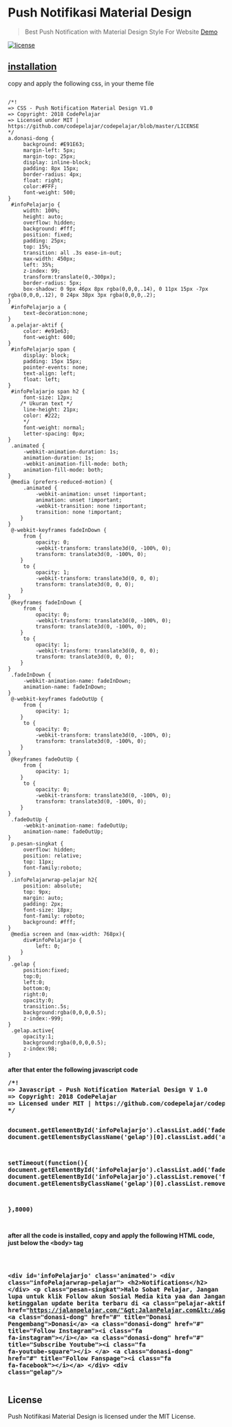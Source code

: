 <h1>Push Notifikasi Material Design</h1>
<blockquote><p>Best Push Notification with Material Design Style For Website <a href="https://codepelajar.com" rel="nofollow">Demo</a></p></blockquote>
<a href="/codepelajar/codepelajar/blob/master/LICENSE"><img src="https://camo.githubusercontent.com/85e1dd5bc10efc714bde30575f2ba9720ef1d235/68747470733a2f2f696d672e736869656c64732e696f2f6e706d2f6c2f6e6f726d616c697a652e6373732e7376673f7374796c653d666c61742d737175617265" alt="license" data-canonical-src="https://img.shields.io/npm/l/normalize.css.svg?style=flat-square" style="max-width:100%;"></a>
<h2><a href="https://codepelajar.com/">installation</a></h2>
<p>copy and apply the following css, in your theme file</p>
<pre><code>
/*!
=> CSS - Push Notification Material Design V1.0
=> Copyright: 2018 CodePelajar
=> Licensed under MIT | https://github.com/codepelajar/codepelajar/blob/master/LICENSE
*/
a.donasi-dong {
     background: #E91E63;
     margin-left: 5px;
     margin-top: 25px;
     display: inline-block;
     padding: 8px 15px;
     border-radius: 4px;
     float: right;
     color:#FFF;
     font-weight: 500;
}
 #infoPelajarjo {
     width: 100%;
     height: auto;
     overflow: hidden;
     background: #fff;
     position: fixed;
     padding: 25px;
     top: 15%;
     transition: all .3s ease-in-out;
     max-width: 450px;
     left: 35%;
     z-index: 99;
     transform:translate(0,-300px);
     border-radius: 5px;
     box-shadow: 0 9px 46px 8px rgba(0,0,0,.14), 0 11px 15px -7px rgba(0,0,0,.12), 0 24px 38px 3px rgba(0,0,0,.2);
}
 #infoPelajarjo a {
     text-decoration:none;
}
 a.pelajar-aktif {
     color: #e91e63;
     font-weight: 600;
}
 #infoPelajarjo span {
     display: block;
     padding: 15px 15px;
     pointer-events: none;
     text-align: left;
     float: left;
}
 #infoPelajarjo span h2 {
     font-size: 12px;
    /* Ukuran text */
     line-height: 21px;
     color: #222;
     */
     font-weight: normal;
     letter-spacing: 0px;
}
 .animated {
     -webkit-animation-duration: 1s;
     animation-duration: 1s;
     -webkit-animation-fill-mode: both;
     animation-fill-mode: both;
}
 @media (prefers-reduced-motion) {
     .animated {
         -webkit-animation: unset !important;
         animation: unset !important;
         -webkit-transition: none !important;
         transition: none !important;
    }
}
 @-webkit-keyframes fadeInDown {
     from {
         opacity: 0;
         -webkit-transform: translate3d(0, -100%, 0);
         transform: translate3d(0, -100%, 0);
    }
     to {
         opacity: 1;
         -webkit-transform: translate3d(0, 0, 0);
         transform: translate3d(0, 0, 0);
    }
}
 @keyframes fadeInDown {
     from {
         opacity: 0;
         -webkit-transform: translate3d(0, -100%, 0);
         transform: translate3d(0, -100%, 0);
    }
     to {
         opacity: 1;
         -webkit-transform: translate3d(0, 0, 0);
         transform: translate3d(0, 0, 0);
    }
}
 .fadeInDown {
     -webkit-animation-name: fadeInDown;
     animation-name: fadeInDown;
}
 @-webkit-keyframes fadeOutUp {
     from {
         opacity: 1;
    }
     to {
         opacity: 0;
         -webkit-transform: translate3d(0, -100%, 0);
         transform: translate3d(0, -100%, 0);
    }
}
 @keyframes fadeOutUp {
     from {
         opacity: 1;
    }
     to {
         opacity: 0;
         -webkit-transform: translate3d(0, -100%, 0);
         transform: translate3d(0, -100%, 0);
    }
}
 .fadeOutUp {
     -webkit-animation-name: fadeOutUp;
     animation-name: fadeOutUp;
}
 p.pesan-singkat {
     overflow: hidden;
     position: relative;
     top: 11px;
     font-family:roboto;
}
 .infoPelajarwrap-pelajar h2{
     position: absolute;
     top: 9px;
     margin: auto;
     padding: 2px;
     font-size: 18px;
     font-family: roboto;
     background: #fff;
}
 @media screen and (max-width: 768px){
     div#infoPelajarjo {
         left: 0;
    }
}
 .gelap {
     position:fixed;
     top:0;
     left:0;
     bottom:0;
     right:0;
     opacity:0;
     transition:.5s;
     background:rgba(0,0,0,0.5);
     z-index:-999;
}
 .gelap.active{
     opacity:1;
     background:rgba(0,0,0,0.5);
     z-index:98;
}
</code></pre>
<h4
<p>after that enter the following javascript code</p>
<pre>
/*!
=> Javascript - Push Notification Material Design V 1.0
=> Copyright: 2018 CodePelajar
=> Licensed under MIT | https://github.com/codepelajar/codepelajar/blob/master/LICENSE
*/

document.getElementById('infoPelajarjo').classList.add('fadeInDown')
document.getElementsByClassName('gelap')[0].classList.add('active')


setTimeout(function(){
 document.getElementById('infoPelajarjo').classList.add('fadeOutU')
 document.getElementById('infoPelajarjo').classList.remove('fadeInDown')
document.getElementsByClassName('gelap')[0].classList.remove('active')

},8000)

</pre>
<p>after all the code is installed, copy and apply the following HTML code, just below the <kbd>&lt;body&gt;</kbd> tag</p>
<pre><!--
=&gt; HTML - Push Notification Material Design V 1.0
=&gt; Copyright: 2018 CodePelajar
=&gt; Licensed under MIT | https://github.com/codepelajar/codepelajar/blob/master/LICENSE
-->

&lt;div id='infoPelajarjo' class='animated'&gt;
   &lt;div class="infoPelajarwrap-pelajar"&gt;
      &lt;h2&gt;Notifications&lt;/h2&gt;
   &lt;/div&gt;
   &lt;p class="pesan-singkat"&gt;Halo Sobat Pelajar, Jangan lupa untuk klik Follow akun Sosial Media kita yaa dan Jangan Sampai ketinggalan update berita terbaru di &lt;a class="pelajar-aktif" href="https://jalanpelajar.com/"&gt;JalanPelajar.com&lt;/a&gt;&lt;/p&gt;
   &lt;a class="donasi-dong" href="#" title="Donasi Pengembang"&gt;Donasi&lt;/a&gt;
   &lt;a class="donasi-dong" href="#" title="Follow Instagram"&gt;&lt;i class="fa fa-instagram"&gt;&lt;/i&gt;&lt;/a&gt;
   &lt;a class="donasi-dong" href="#" title="Subscribe Youtube"&gt;&lt;i class="fa fa-youtube-square"&gt;&lt;/i&gt; &lt;/a&gt;
   &lt;a class="donasi-dong" href="#" title="Follow Fanspage"&gt;&lt;i class="fa fa-facebook"&gt;&lt;/i&gt;&lt;/a&gt;
&lt;/div&gt;
&lt;div class="gelap"/&gt;
</pre>
<h2>License</h2>
<p>Push Notifikasi Material Design is licensed under the MIT License.</p>
